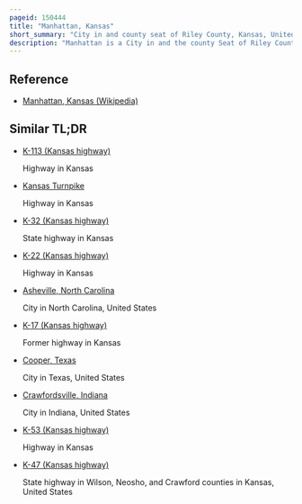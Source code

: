 ```yaml
---
pageid: 150444
title: "Manhattan, Kansas"
short_summary: "City in and county seat of Riley County, Kansas, United States"
description: "Manhattan is a City in and the county Seat of Riley County, Kansas, U. S. Although the City Borders pottawatomie County. It is located in northeastern Kansas at the Junction of the Kansas River and the big Blue River. As of the Census of 2020 the City had a Population of 54100."
---
```


## Reference

- [Manhattan, Kansas (Wikipedia)](https://en.wikipedia.org/?curid=150444)

## Similar TL;DR

- [K-113 (Kansas highway)](/tldr/en/k-113-kansas-highway)

  Highway in Kansas

- [Kansas Turnpike](/tldr/en/kansas-turnpike)

  Highway in Kansas

- [K-32 (Kansas highway)](/tldr/en/k-32-kansas-highway)

  State highway in Kansas

- [K-22 (Kansas highway)](/tldr/en/k-22-kansas-highway)

  Highway in Kansas

- [Asheville, North Carolina](/tldr/en/asheville-north-carolina)

  City in North Carolina, United States

- [K-17 (Kansas highway)](/tldr/en/k-17-kansas-highway)

  Former highway in Kansas

- [Cooper, Texas](/tldr/en/cooper-texas)

  City in Texas, United States

- [Crawfordsville, Indiana](/tldr/en/crawfordsville-indiana)

  City in Indiana, United States

- [K-53 (Kansas highway)](/tldr/en/k-53-kansas-highway)

  Highway in Kansas

- [K-47 (Kansas highway)](/tldr/en/k-47-kansas-highway)

  State highway in Wilson, Neosho, and Crawford counties in Kansas, United States
